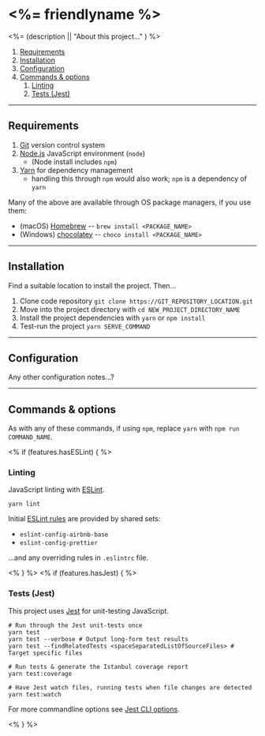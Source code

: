 # <%= friendlyname %>

<%= (description || "About this project..." ) %>

<!-- MarkdownTOC levels="2,3,4" -->

1. [Requirements](#requirements)
1. [Installation](#installation)
1. [Configuration](#configuration)
1. [Commands & options](#commands--options)
    1. [Linting](#linting)
    1. [Tests \(Jest\)](#tests-jest)

<!-- /MarkdownTOC -->

---

## Requirements

1. [Git] version control system
2. [Node.js] JavaScript environment (`node`)
    - (Node install includes `npm`)
3. [Yarn] for dependency management
    - handling this through `npm` would also work; `npm` is a dependency of `yarn`

Many of the above are available through OS package managers, if you use them:

-   (macOS) [Homebrew] -- `brew install <PACKAGE_NAME>`
-   (Windows) [chocolatey] -- `choco install <PACKAGE_NAME>`

---

## Installation

Find a suitable location to install the project. Then...

1. Clone code repository `git clone https://GIT_REPOSITORY_LOCATION.git`
2. Move into the project directory with `cd NEW_PROJECT_DIRECTORY_NAME`
3. Install the project dependencies with `yarn` or `npm install`
4. Test-run the project `yarn SERVE_COMMAND`

---

## Configuration

Any other configuration notes...?

---

## Commands & options

As with any of these commands, if using `npm`, replace `yarn` with `npm run COMMAND_NAME`.

<% if (features.hasESLint) { %>

### Linting

JavaScript linting with [ESLint].

```shell
yarn lint
```

Initial [ESLint rules] are provided by shared sets:

-   `eslint-config-airbnb-base`
-   `eslint-config-prettier`

...and any overriding rules in `.eslintrc` file.

<% } %>
<% if (features.hasJest) { %>

### Tests (Jest)

This project uses [Jest] for unit-testing JavaScript.

```shell
# Run through the Jest unit-tests once
yarn test
yarn test --verbose # Output long-form test results
yarn test --findRelatedTests <spaceSeparatedListOfSourceFiles> # Target specific files

# Run tests & generate the Istanbul coverage report
yarn test:coverage

# Have Jest watch files, running tests when file changes are detected
yarn test:watch
```

For more commandline options see [Jest CLI options].

<% } %>

<!-- LINK REFERENCES -->

[chocolatey]: https://chocolatey.org/
[eslint]: https://eslint.org/
[eslint rules]: https://eslint.org/docs/rules/
[git]: https://git-scm.com/
[homebrew]: https://brew.sh/
[jest]: https://jestjs.io/
[jest cli options]: https://jestjs.io/docs/en/cli
[node.js]: http://nodejs.org
[npm]: https://www.npmjs.com/
[yarn]: https://yarnpkg.com/lang/en/
[yeoman]: https://yeoman.io/

<!-- end: LINK REFERENCES -->
